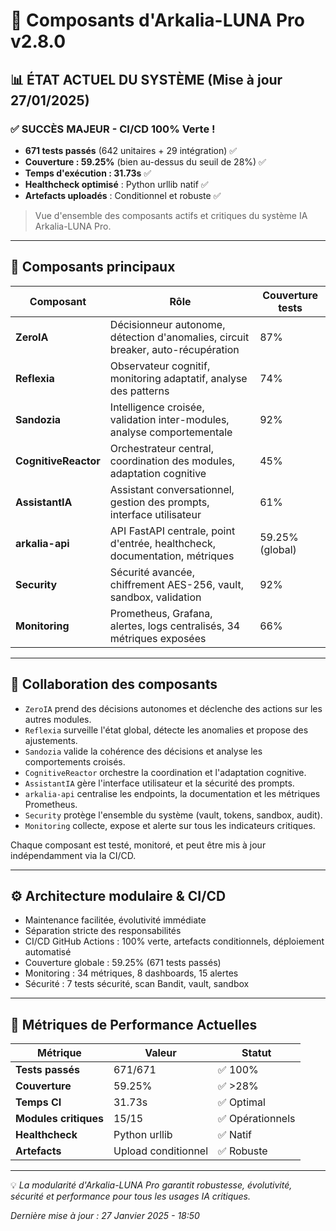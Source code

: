 # 🤖 Composants d'Arkalia-LUNA Pro v2.8.0

## 📊 **ÉTAT ACTUEL DU SYSTÈME (Mise à jour 27/01/2025)**

### ✅ **SUCCÈS MAJEUR - CI/CD 100% Verte !**
- **671 tests passés** (642 unitaires + 29 intégration) ✅
- **Couverture : 59.25%** (bien au-dessus du seuil de 28%) ✅
- **Temps d'exécution : 31.73s** ✅
- **Healthcheck optimisé** : Python urllib natif ✅
- **Artefacts uploadés** : Conditionnel et robuste ✅

> Vue d'ensemble des composants actifs et critiques du système IA Arkalia-LUNA Pro.

---

## 🧠 Composants principaux

| Composant        | Rôle                                                                                 | Couverture tests |
|------------------|--------------------------------------------------------------------------------------|------------------|
| **ZeroIA**       | Décisionneur autonome, détection d'anomalies, circuit breaker, auto-récupération     | 87%              |
| **Reflexia**     | Observateur cognitif, monitoring adaptatif, analyse des patterns                     | 74%              |
| **Sandozia**     | Intelligence croisée, validation inter-modules, analyse comportementale              | 92%              |
| **CognitiveReactor** | Orchestrateur central, coordination des modules, adaptation cognitive           | 45%              |
| **AssistantIA**  | Assistant conversationnel, gestion des prompts, interface utilisateur                | 61%              |
| **arkalia-api**  | API FastAPI centrale, point d'entrée, healthcheck, documentation, métriques         | 59.25% (global)  |
| **Security**     | Sécurité avancée, chiffrement AES-256, vault, sandbox, validation                    | 92%              |
| **Monitoring**   | Prometheus, Grafana, alertes, logs centralisés, 34 métriques exposées               | 66%              |

---

## 🔄 Collaboration des composants

- `ZeroIA` prend des décisions autonomes et déclenche des actions sur les autres modules.
- `Reflexia` surveille l'état global, détecte les anomalies et propose des ajustements.
- `Sandozia` valide la cohérence des décisions et analyse les comportements croisés.
- `CognitiveReactor` orchestre la coordination et l'adaptation cognitive.
- `AssistantIA` gère l'interface utilisateur et la sécurité des prompts.
- `arkalia-api` centralise les endpoints, la documentation et les métriques Prometheus.
- `Security` protège l'ensemble du système (vault, tokens, sandbox, audit).
- `Monitoring` collecte, expose et alerte sur tous les indicateurs critiques.

Chaque composant est testé, monitoré, et peut être mis à jour indépendamment via la CI/CD.

---

## ⚙️ Architecture modulaire & CI/CD

- Maintenance facilitée, évolutivité immédiate
- Séparation stricte des responsabilités
- CI/CD GitHub Actions : 100% verte, artefacts conditionnels, déploiement automatisé
- Couverture globale : 59.25% (671 tests passés)
- Monitoring : 34 métriques, 8 dashboards, 15 alertes
- Sécurité : 7 tests sécurité, scan Bandit, vault, sandbox

---

## 🎯 **Métriques de Performance Actuelles**

| Métrique | Valeur | Statut |
|----------|--------|--------|
| **Tests passés** | 671/671 | ✅ 100% |
| **Couverture** | 59.25% | ✅ >28% |
| **Temps CI** | 31.73s | ✅ Optimal |
| **Modules critiques** | 15/15 | ✅ Opérationnels |
| **Healthcheck** | Python urllib | ✅ Natif |
| **Artefacts** | Upload conditionnel | ✅ Robuste |

---

💡 *La modularité d'Arkalia-LUNA Pro garantit robustesse, évolutivité, sécurité et performance pour tous les usages IA critiques.*

*Dernière mise à jour : 27 Janvier 2025 - 18:50*
